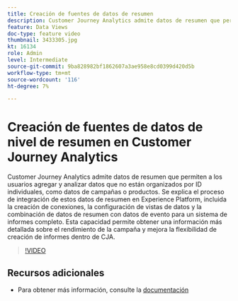 ```yaml
---
title: Creación de fuentes de datos de resumen
description: Customer Journey Analytics admite datos de resumen que permiten a los usuarios agregar y analizar datos que no están organizados por ID individuales, como datos de campañas o productos.
feature: Data Views
doc-type: feature video
thumbnail: 3433305.jpg
kt: 16134
role: Admin
level: Intermediate
source-git-commit: 9ba828982bf1862607a3ae958e8cd0399d420d5b
workflow-type: tm+mt
source-wordcount: '116'
ht-degree: 7%

---
```


# Creación de fuentes de datos de nivel de resumen en Customer Journey Analytics

Customer Journey Analytics admite datos de resumen que permiten a los usuarios agregar y analizar datos que no están organizados por ID individuales, como datos de campañas o productos. Se explica el proceso de integración de estos datos de resumen en Experience Platform, incluida la creación de conexiones, la configuración de vistas de datos y la combinación de datos de resumen con datos de evento para un sistema de informes completo. Esta capacidad permite obtener una información más detallada sobre el rendimiento de la campaña y mejora la flexibilidad de creación de informes dentro de CJA.

>[!VIDEO](https://video.tv.adobe.com/v/3433305/?quality=12&learn=on)

## Recursos adicionales

* Para obtener más información, consulte la [documentación](https://experienceleague.adobe.com/en/docs/analytics-platform/using/cja-dataviews/summary-data)
